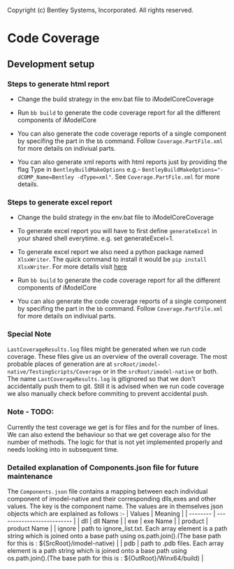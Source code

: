Copyright (c) Bentley Systems, Incorporated. All rights reserved.
# Code Coverage

## Development setup

### Steps to generate html report

- Change the build strategy in the env.bat file to iModelCoreCoverage

- Run `bb build` to generate the code coverage report for all the different components of iModelCore

- You can also generate the code coverage reports of a single component by specifing the part in the `bb` command. Follow `Coverage.PartFile.xml` for more details on indiviual parts.

- You can also generate xml reports with html reports just by providing the flag Type in `BentleyBuildMakeOptions` e.g.- `BentleyBuildMakeOptions="-dCOMP_Name=Bentley -dType=xml"`. See `Coverage.PartFile.xml` for more details.

### Steps to generate excel report

- Change the build strategy in the env.bat file to iModelCoreCoverage

- To generate excel report you will have to first define `generateExcel` in your shared shell everytime. e.g. set generateExcel=1.

- To generate excel report we also need a python package named `XlsxWriter`. The quick command to install it would be `pip install XlsxWriter`. For more details visit [here](https://pypi.org/project/XlsxWriter/)

- Run `bb build` to generate the code coverage report for all the different components of iModelCore

- You can also generate the code coverage reports of a single component by specifing the part in the `bb` command. Follow `Coverage.PartFile.xml` for more details on indiviual parts.

### Special Note

`LastCoverageResults.log` files might be generated when we run code coverage. These files give us an overview of the overall coverage. The most probable places of generation are at `srcRoot/imodel-native/TestingScripts/Coverage` or in the `srcRoot/imodel-native` or both. The name `LastCoverageResults.log` is gitignored so that we don't accidentally push them to git. Still it is advised when we run code coverage we also manually check before commiting to prevent accidental push.

### Note - TODO:

Currently the test coverage we get is for files and for the number of lines. We can also extend the behaviour so that we get coverage also for the number of methods. The logic for that is not yet implemented properly and needs looking into in subsequent time.

### Detailed explanation of Components.json file for future maintenance

The `Components.json` file contains a mapping between each individual component of imodel-native and their corresponding dlls,exes and other values.
The key is the component name.
The values are in themselves json objects which are explained as follows :- 
| Values    | Meaning                     |
| --------  | --------------------------  |
| dll       | dll Name                    |
| exe       | exe Name                    |
| product   | product Name                | 
| ignore    | path to ignore_list.txt. Each array element is a path string which is joined onto a base path using os.path.join().(The base path for this is : ${SrcRoot}/imodel-native)     |
| pdb       | path to .pdb files. Each array element is a path string which is joined onto a base path using os.path.join().(The base path for this is : ${OutRoot}/Winx64/build)           |
